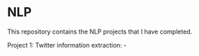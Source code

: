 # NLP
This repository contains the NLP projects that I have completed.

Project 1: Twitter information extraction: - 
